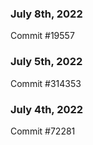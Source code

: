 ### July 8th, 2022

Commit #19557

### July 5th, 2022

Commit #314353


### July 4th, 2022

Commit #72281
